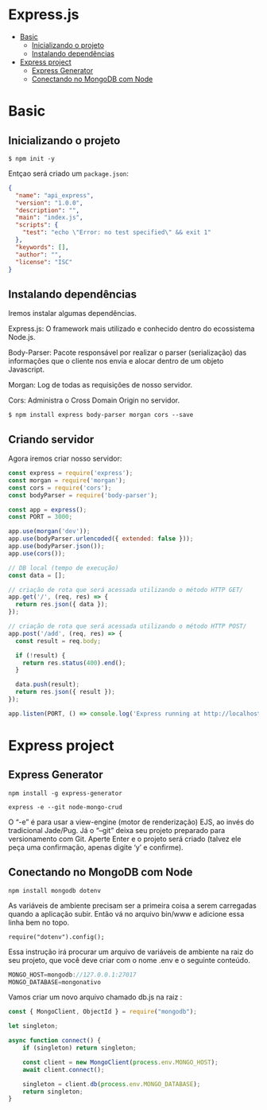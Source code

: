 # Express.js

- [Basic](#Basic)
  - [Inicializando o projeto](#Inicializando-o-projeto)
  - [Instalando dependências](#Instalando-dependências)
- [Express project](#Express-project)
  - [Express Generator](#Express-Generator)
  - [Conectando no MongoDB com Node](#Conectando-no-MongoDB-com-Node)

# Basic
## Inicializando o projeto
`$ npm init -y`

Entçao será criado um `package.json`:
```json
{
  "name": "api_express",
  "version": "1.0.0",
  "description": "",
  "main": "index.js",
  "scripts": {
    "test": "echo \"Error: no test specified\" && exit 1"
  },
  "keywords": [],
  "author": "",
  "license": "ISC"
}
```

## Instalando dependências

Iremos instalar algumas dependências.

Express.js: O framework mais utilizado e conhecido dentro do ecossistema Node.js.

Body-Parser: Pacote responsável por realizar o parser (serialização) das informações que o cliente nos envia e alocar dentro de um objeto Javascript.

Morgan: Log de todas as requisições de nosso servidor.

Cors: Administra o Cross Domain Origin no servidor.

`$ npm install express body-parser morgan cors --save`

## Criando servidor

Agora iremos criar nosso servidor:

```js
const express = require('express');
const morgan = require('morgan');
const cors = require('cors');
const bodyParser = require('body-parser');

const app = express();
const PORT = 3000;

app.use(morgan('dev'));
app.use(bodyParser.urlencoded({ extended: false }));
app.use(bodyParser.json());
app.use(cors());

// DB local (tempo de execução)
const data = [];

// criação de rota que será acessada utilizando o método HTTP GET/
app.get('/', (req, res) => {
  return res.json({ data });
});

// criação de rota que será acessada utilizando o método HTTP POST/
app.post('/add', (req, res) => {
  const result = req.body;

  if (!result) {
    return res.status(400).end();
  }

  data.push(result);
  return res.json({ result });
});

app.listen(PORT, () => console.log('Express running at http://localhost:3000'));
```





# Express project

## Express Generator

`npm install -g express-generator`

`express -e --git node-mongo-crud`

O “-e” é para usar a view-engine (motor de renderização) EJS, ao invés do tradicional Jade/Pug. Já o “–git” deixa seu projeto preparado para versionamento com Git. Aperte Enter e o projeto será criado (talvez ele peça uma confirmação, apenas digite ‘y’ e confirme).

## Conectando no MongoDB com Node

`npm install mongodb dotenv`

 As variáveis de ambiente precisam ser a primeira coisa a serem carregadas quando a aplicação subir. Então vá no arquivo bin/www e adicione essa linha bem no topo.

`require("dotenv").config();`

Essa instrução irá procurar um arquivo de variáveis de ambiente na raiz do seu projeto, que você deve criar com o nome .env e o seguinte conteúdo.

```js
MONGO_HOST=mongodb://127.0.0.1:27017
MONGO_DATABASE=mongonativo
```
Vamos criar um novo arquivo chamado db.js na raiz :

```js
const { MongoClient, ObjectId } = require("mongodb");

let singleton;

async function connect() {
    if (singleton) return singleton;

    const client = new MongoClient(process.env.MONGO_HOST);
    await client.connect();

    singleton = client.db(process.env.MONGO_DATABASE);
    return singleton;
}
```


